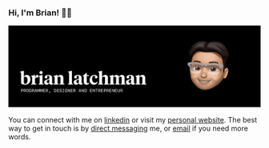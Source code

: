 ### Hi, I'm Brian! 👋🏽

<img src="https://github.com/latxh/latxh/blob/master/memoji_latch.gif">

You can connect with me on <a href="https://ca.linkedin.com/in/brian-latchman" target="_blank">linkedin</a> or visit my <a href="https://latchman.ca/" target="_blank">personal website</a>. The best way to get in touch is by <a href="https://www.instagram.com/latxhman/" target="_blank">direct messaging</a> me, or <a href="mailto:latxhman@gmail.com" target="_blank">email</a> if you need more words.
